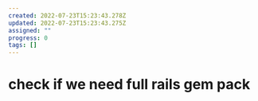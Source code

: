 ```yaml
---
created: 2022-07-23T15:23:43.278Z
updated: 2022-07-23T15:23:43.275Z
assigned: ""
progress: 0
tags: []
---
```


# check if we need full rails gem pack
